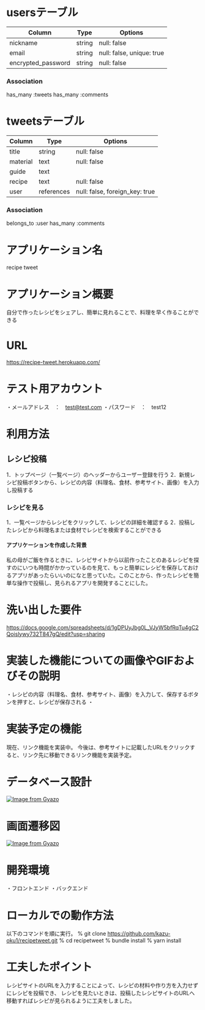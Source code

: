 # usersテーブル
| Column              | Type   | Options                   |
| ------------------  | ------ | -----------               |
| nickname            | string | null: false               |
| email               | string | null: false, unique: true |
| encrypted_password  | string | null: false               |

### Association
has_many :tweets
has_many :comments

# tweetsテーブル
| Column             | Type       | Options                        |
| ------------------ | ------     | -----------                    |
| title              | string     | null: false                    |
| material           | text       | null: false                    |
| guide              | text       |                                |
| recipe             | text       | null: false                    |
| user               | references | null: false, foreign_key: true |

### Association
belongs_to :user
has_many :comments

# アプリケーション名
recipe tweet

# アプリケーション概要
自分で作ったレシピをシェアし、簡単に見れることで、料理を早く作ることができる

# URL
https://recipe-tweet.herokuapp.com/

# テスト用アカウント
・メールアドレス　：　test@test.com
・パスワード　：　test12

# 利用方法
## レシピ投稿
1．トップページ（一覧ページ）のヘッダーからユーザー登録を行う
2．新規レシピ投稿ボタンから、レシピの内容（料理名、食材、参考サイト、画像）を入力し投稿する

### レシピを見る
1．一覧ページからレシピをクリックして、レシピの詳細を確認する
2．投稿したレシピから料理名または食材でレシピを検索することができる

#### アプリケーションを作成した背景
私の母がご飯を作るときに、レシピサイトから以前作ったことのあるレシピを探すのにいつも時間がかかっているのを見て、もっと簡単にレシピを保存しておけるアプリがあったらいいのになと思っていた。このことから、作ったレシピを簡単な操作で投稿し、見られるアプリを開発することにした。

# 洗い出した要件
https://docs.google.com/spreadsheets/d/1gDPUyJbg0L_VJyW5bfRqTu4gC2Qoislywy732T847gQ/edit?usp=sharing

# 実装した機能についての画像やGIFおよびその説明
・レシピの内容（料理名、食材、参考サイト、画像）を入力して、保存するボタンを押すと、レシピが保存される
・

# 実装予定の機能
現在、リンク機能を実装中。
今後は、参考サイトに記載したURLをクリックすると、リンク先に移動できるリンク機能を実装予定。

# データベース設計
[![Image from Gyazo](https://i.gyazo.com/a1cddeffbeda8cf35d93beb6bda50c6d.png)](https://gyazo.com/a1cddeffbeda8cf35d93beb6bda50c6d)

# 画面遷移図
[![Image from Gyazo](https://i.gyazo.com/af9c6e1a27e081ef03b3624cf1c395f7.png)](https://gyazo.com/af9c6e1a27e081ef03b3624cf1c395f7)

# 開発環境
・フロントエンド
・バックエンド

# ローカルでの動作方法
以下のコマンドを順に実行。
% git clone https://github.com/kazu-oku1/recipetweet.git
% cd recipetweet
% bundle install
% yarn install

# 工夫したポイント
レシピサイトのURLを入力することによって、レシピの材料や作り方を入力せずにレシピを投稿でき、
レシピを見たいときは、投稿したレシピサイトのURLへ移動すればレシピが見られるように工夫をしました。